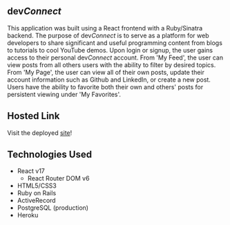 ## dev*Connect*
This application was built using a React frontend with a Ruby/Sinatra backend. The purpose of dev*Connect* is to serve as a platform for web developers to share significant and useful programming content from blogs to tutorials to cool YouTube demos. Upon login or signup, the user gains access to their personal dev*Connect* account. From 'My Feed', the user can view posts from all others users with the ability to filter by desired topics. From 'My Page', the user can view all of their own posts, update their account information such as Github and LinkedIn, or create a new post. Users have the ability to favorite both their own and others' posts for persistent viewing under 'My Favorites'.

## Hosted Link
Visit the deployed [site](https://devconnect-app.vercel.app/)!

## Technologies Used
* React v17
  * React Router DOM v6
* HTML5/CSS3
* Ruby on Rails
* ActiveRecord
* PostgreSQL (production)
* Heroku
